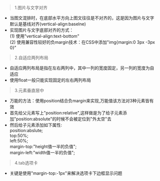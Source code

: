 >1.图片与文字对齐
- 当图文混排时，在底部水平方向上图文往往是不对齐的，这是因为图片与文字默认是基线对齐(vertical-align:baselne)
- 实现图片与文字底部对齐的方式：  
(1) 使用"vertical-align:text-bottom"  
(2) 使用兼容性较好的负margin技术：在CSS中添加"img{margin:0 3px -3px 0}"  

>2.自适应两列布局
- 自适应两列布局是指在左右两列中，其中一列的宽度固定，另一列的宽度为自适应
- 使用float一般只能实现固定的左右两列布局  

>3.元素垂直居中
- 万能的方法：使用position结合负margin来实现,万能值该方法对3种元素皆有效
- 首先给父元素写上"position:relative",这样做是为了给子元素添加"position:absolute"的时候不会被定位到"外太空"去
- 然后给子元素添加如下属性:  
position:abslute;  
top:50%;  
left:50%;  
margin-top:"height值一半的负值";  
margin-left:"width值一半的负值";

>4.tab选项卡
- 关键是使用"margin-top:-1px"来解决选项卡下边框显示问题